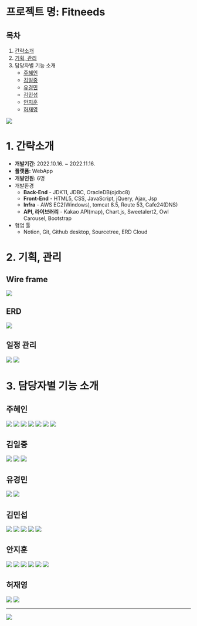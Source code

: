 # 프로젝트 명: Fitneeds

## 목차
1. [간략소개](https://github.com/Jihoon-An/KH_semi.project/edit/main/README.md#1-%EA%B0%84%EB%9E%B5%EC%86%8C%EA%B0%9C)
2. [기획, 관리](https://github.com/Jihoon-An/KH_semi.project/edit/main/README.md#2-%EA%B8%B0%ED%9A%8D-%EA%B4%80%EB%A6%AC)
3. 담당자별 기능 소개
    - [주혜인](https://github.com/Jihoon-An/KH_semi.project/edit/main/README.md#%EC%A3%BC%ED%98%9C%EC%9D%B8)
    - [김일중](https://github.com/Jihoon-An/KH_semi.project/edit/main/README.md#%EA%B9%80%EC%9D%BC%EC%A4%91)
    - [유경민](https://github.com/Jihoon-An/KH_semi.project/edit/main/README.md#%EC%9C%A0%EA%B2%BD%EB%AF%BC)
    - [김민섭](https://github.com/Jihoon-An/KH_semi.project/edit/main/README.md#%EA%B9%80%EB%AF%BC%EC%84%AD)
    - [안지훈](https://github.com/Jihoon-An/KH_semi.project/edit/main/README.md#%EC%95%88%EC%A7%80%ED%9B%88)
    - [허재영](https://github.com/Jihoon-An/KH_semi.project/edit/main/README.md#%ED%97%88%EC%9E%AC%EC%98%81)

<img src="https://img1.daumcdn.net/thumb/R1280x0/?scode=mtistory2&fname=https%3A%2F%2Fblog.kakaocdn.net%2Fdn%2FcK4Drc%2FbtrWqDOPlNh%2FHpQkHRu3grH1kHF1bSdds0%2Fimg.png">

# 1. 간략소개
- **개발기간:** 2022.10.16. ~ 2022.11.16.
- **플랫폼:** WebApp
- **개발인원:** 6명
- 개발환경
  - **Back-End** - JDK11, JDBC, OracleDB(ojdbc8)
  - **Front-End** - HTML5, CSS, JavaScript, jQuery, Ajax, Jsp
  - **Infra** - AWS EC2(Windows), tomcat 8.5, Route 53, Cafe24(DNS)
  - **API, 라이브러리** - Kakao API(map), Chart.js, Sweetalert2, Owl Carousel, Bootstrap
- 협업 툴
  - Notion, Git, Github desktop, Sourcetree, ERD Cloud
  
# 2. 기획, 관리

## Wire frame
<img src="https://img1.daumcdn.net/thumb/R1280x0/?scode=mtistory2&fname=https%3A%2F%2Fblog.kakaocdn.net%2Fdn%2FbpKz3j%2FbtrWsjBQIZZ%2FlBeYqNYUFYIrkDkTPn5Gb0%2Fimg.png">  

## ERD
<img src="https://img1.daumcdn.net/thumb/R1280x0/?scode=mtistory2&fname=https%3A%2F%2Fblog.kakaocdn.net%2Fdn%2F8nib4%2FbtrWsjPlSGM%2FHOiHQpvKGzNxAIgJujoBk0%2Fimg.png"> 

## 일정 관리   
<img src="https://img1.daumcdn.net/thumb/R1280x0/?scode=mtistory2&fname=https%3A%2F%2Fblog.kakaocdn.net%2Fdn%2FtbFJt%2FbtrWlmG8zY5%2FwfLc1ykruGv2PMDUiMHNnk%2Fimg.png">
<img src="https://img1.daumcdn.net/thumb/R1280x0/?scode=mtistory2&fname=https%3A%2F%2Fblog.kakaocdn.net%2Fdn%2Fb1fn8g%2FbtrWpZq9fS2%2FHIxQR2P0vQg0doiZMKCmn1%2Fimg.png">

# 3. 담당자별 기능 소개

## 주혜인

<img src="https://img1.daumcdn.net/thumb/R1280x0/?scode=mtistory2&fname=https%3A%2F%2Fblog.kakaocdn.net%2Fdn%2FbBlhZH%2FbtrWqpC6ZtU%2Ftwd4khD9EPpAdmSaijEyD0%2Fimg.png">
<img src="https://img1.daumcdn.net/thumb/R1280x0/?scode=mtistory2&fname=https%3A%2F%2Fblog.kakaocdn.net%2Fdn%2Fl8cEg%2FbtrWkvEkAzZ%2FRtGpwbqzDKLtsQtD6lekAK%2Fimg.png">
<img src="https://img1.daumcdn.net/thumb/R1280x0/?scode=mtistory2&fname=https%3A%2F%2Fblog.kakaocdn.net%2Fdn%2FcvkP9E%2FbtrWpn6CLxQ%2FVmY3jNJUGr4s4i9BPMGSA1%2Fimg.png">
<img src="https://img1.daumcdn.net/thumb/R1280x0/?scode=mtistory2&fname=https%3A%2F%2Fblog.kakaocdn.net%2Fdn%2Fb8q4n0%2FbtrWnpcBdlJ%2FcGJI5uySRROIwfRnCBkcD0%2Fimg.png">
<img src="https://img1.daumcdn.net/thumb/R1280x0/?scode=mtistory2&fname=https%3A%2F%2Fblog.kakaocdn.net%2Fdn%2Fb0l6Ye%2FbtrWrIu4EUX%2FQH9epBcIXaid5XtL8wqUqK%2Fimg.png">
<img src="https://img1.daumcdn.net/thumb/R1280x0/?scode=mtistory2&fname=https%3A%2F%2Fblog.kakaocdn.net%2Fdn%2FbiiRnK%2FbtrWlmf8JdM%2FQmvdz45itktrMLFb7YJkh1%2Fimg.png">
<img src="https://img1.daumcdn.net/thumb/R1280x0/?scode=mtistory2&fname=https%3A%2F%2Fblog.kakaocdn.net%2Fdn%2FbSp1Fd%2FbtrWr7Bs85i%2FRDjFd7L7R4FyqOjj3hkHr1%2Fimg.png">

## 김일중

<img src="https://img1.daumcdn.net/thumb/R1280x0/?scode=mtistory2&fname=https%3A%2F%2Fblog.kakaocdn.net%2Fdn%2FPPeK3%2FbtrWllIfprY%2FCuxgQzZEVH5lh69TkS3kDk%2Fimg.png">
<img src="https://img1.daumcdn.net/thumb/R1280x0/?scode=mtistory2&fname=https%3A%2F%2Fblog.kakaocdn.net%2Fdn%2FuaAaA%2FbtrWnnZ56WI%2FNGk7vNk0wikz5526mMDGdk%2Fimg.png">
<img src="https://img1.daumcdn.net/thumb/R1280x0/?scode=mtistory2&fname=https%3A%2F%2Fblog.kakaocdn.net%2Fdn%2FQAUcF%2FbtrWsj9EwZP%2FN066w6erVDKWpXXakoUpK1%2Fimg.png">

## 유경민

<img src="https://img1.daumcdn.net/thumb/R1280x0/?scode=mtistory2&fname=https%3A%2F%2Fblog.kakaocdn.net%2Fdn%2FAcXeH%2FbtrWqGLnMLh%2FYJN4Nka8Qk9kw6q5Qcqul1%2Fimg.png">
<img src="https://img1.daumcdn.net/thumb/R1280x0/?scode=mtistory2&fname=https%3A%2F%2Fblog.kakaocdn.net%2Fdn%2F1RN0r%2FbtrWq3zwbU1%2F5TPeOfHPkgQBsmQmFWtoe0%2Fimg.png">

## 김민섭

<img src="https://img1.daumcdn.net/thumb/R1280x0/?scode=mtistory2&fname=https%3A%2F%2Fblog.kakaocdn.net%2Fdn%2FbBRvbu%2FbtrWqoYuhcC%2F2wXvZRLvTrkbX3Ux8sWcO0%2Fimg.png">
<img src="https://img1.daumcdn.net/thumb/R1280x0/?scode=mtistory2&fname=https%3A%2F%2Fblog.kakaocdn.net%2Fdn%2FeeUSIC%2FbtrWqHXNcTm%2FIMaHoBq3AdRr2I4arVnXA0%2Fimg.png">
<img src="https://img1.daumcdn.net/thumb/R1280x0/?scode=mtistory2&fname=https%3A%2F%2Fblog.kakaocdn.net%2Fdn%2Fk0bha%2FbtrWllaozwP%2Furozw7Ykr3CoAhvXnf8slK%2Fimg.png">
<img src="https://img1.daumcdn.net/thumb/R1280x0/?scode=mtistory2&fname=https%3A%2F%2Fblog.kakaocdn.net%2Fdn%2FbN9hQs%2FbtrWir9YEdd%2FDKQJ0PWQlqKKTOAbPGaqfK%2Fimg.png">
<img src="https://img1.daumcdn.net/thumb/R1280x0/?scode=mtistory2&fname=https%3A%2F%2Fblog.kakaocdn.net%2Fdn%2FbXEwbc%2FbtrWno5Mwi5%2FtWBLyBkCWkgSAfgWGYbYP0%2Fimg.png">

## 안지훈

<img src="https://img1.daumcdn.net/thumb/R1280x0/?scode=mtistory2&fname=https%3A%2F%2Fblog.kakaocdn.net%2Fdn%2FAnPLe%2FbtrWqD2nCvp%2FlMq8shsKREztQLN9dXYQ11%2Fimg.png">
<img src="https://img1.daumcdn.net/thumb/R1280x0/?scode=mtistory2&fname=https%3A%2F%2Fblog.kakaocdn.net%2Fdn%2Fo2Rcz%2FbtrWlluN5Td%2FvYk70NKMH32HEK5KKGGVG0%2Fimg.png">
<img src="https://img1.daumcdn.net/thumb/R1280x0/?scode=mtistory2&fname=https%3A%2F%2Fblog.kakaocdn.net%2Fdn%2FothfO%2FbtrWll2zGXT%2FO0kxRwLvk8My3YxihZPmB1%2Fimg.png">
<img src="https://img1.daumcdn.net/thumb/R1280x0/?scode=mtistory2&fname=https%3A%2F%2Fblog.kakaocdn.net%2Fdn%2FcofgiX%2FbtrWno5MwlF%2FrAjSGScZkhok1erOB2hpfK%2Fimg.png">
<img src="https://img1.daumcdn.net/thumb/R1280x0/?scode=mtistory2&fname=https%3A%2F%2Fblog.kakaocdn.net%2Fdn%2Fbmm2ii%2FbtrWq9zFQKW%2FLEZIODB8UM2hza05qFsEbK%2Fimg.png">
<img src="https://img1.daumcdn.net/thumb/R1280x0/?scode=mtistory2&fname=https%3A%2F%2Fblog.kakaocdn.net%2Fdn%2Fce3UMM%2FbtrWnoEFyHC%2FxiQKVbk46tpwF5LcwDrV00%2Fimg.png">

## 허재영

<img src="https://img1.daumcdn.net/thumb/R1280x0/?scode=mtistory2&fname=https%3A%2F%2Fblog.kakaocdn.net%2Fdn%2FCSckw%2FbtrWrqBg1JG%2FYFZFmHd4Fi0KQJyu7oyX6K%2Fimg.png">
<img src="https://img1.daumcdn.net/thumb/R1280x0/?scode=mtistory2&fname=https%3A%2F%2Fblog.kakaocdn.net%2Fdn%2FbooWWi%2FbtrWqqWjs5w%2FTxPZx9HMOxiPon8vmhOinK%2Fimg.png">    

***
<img src="https://img1.daumcdn.net/thumb/R1280x0/?scode=mtistory2&fname=https%3A%2F%2Fblog.kakaocdn.net%2Fdn%2FFe6Wo%2FbtrWrslywkk%2FSl5mu7NVrbbkxrKu39CLK0%2Fimg.png">
